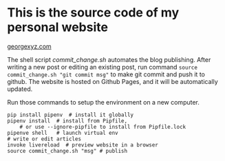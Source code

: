# This is the source code of my personal website

[georgexyz.com](https://www.georgexyz.com)

The shell script *commit_change.sh* automates the blog publishing.  After
writing a new post or editing an existing post, run command `source
commit_change.sh "git commit msg"` to make git commit and push it to github. The
website is hosted on Github Pages, and it will be automatically updated. 

Run those commands to setup the environment on a new computer.

```
pip install pipenv  # install it globally
pipenv install  # install from Pipfile, 
    # or use --ignore-pipfile to install from Pipfile.lock
pipenve shell   # launch virtual env
# write or edit articles
invoke livereload  # preview website in a browser
source commit_change.sh "msg" # publish
```


